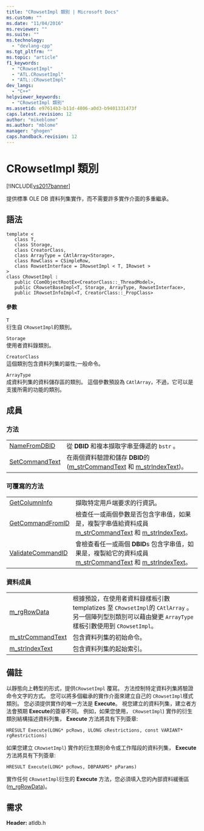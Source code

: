 ```yaml
---
title: "CRowsetImpl 類別 | Microsoft Docs"
ms.custom: ""
ms.date: "11/04/2016"
ms.reviewer: ""
ms.suite: ""
ms.technology: 
  - "devlang-cpp"
ms.tgt_pltfrm: ""
ms.topic: "article"
f1_keywords: 
  - "CRowsetImpl"
  - "ATL.CRowsetImpl"
  - "ATL::CRowsetImpl"
dev_langs: 
  - "C++"
helpviewer_keywords: 
  - "CRowsetImpl 類別"
ms.assetid: e97614b3-b11d-4806-a0d3-b9401331473f
caps.latest.revision: 12
author: "mikeblome"
ms.author: "mblome"
manager: "ghogen"
caps.handback.revision: 12
---
```

# CRowsetImpl 類別
[!INCLUDE[vs2017banner](../../assembler/inline/includes/vs2017banner.md)]

提供標準 OLE DB 資料列集實作，而不需要許多實作介面的多重繼承。  
  
## 語法  
  
```  
template <  
   class T,  
   class Storage,  
   class CreatorClass,  
   class ArrayType = CAtlArray<Storage>,   
   class RowClass = CSimpleRow,   
   class RowsetInterface = IRowsetImpl < T, IRowset >   
>  
class CRowsetImpl :    
   public CComObjectRootEx<CreatorClass::_ThreadModel>,   
   public CRowsetBaseImpl<T, Storage, ArrayType, RowsetInterface>,   
   public IRowsetInfoImpl<T, CreatorClass::_PropClass>  
```  
  
#### 參數  
 `T`  
 衍生自 `CRowsetImpl`的類別。  
  
 `Storage`  
 使用者資料錄類別。  
  
 `CreatorClass`  
 這個類別包含資料列集的屬性;一般命令。  
  
 `ArrayType`  
 成資料列集的資料儲存區的類別。  這個參數預設為 `CAtlArray`，不過，它可以是支援所需的功能的類別。  
  
## 成員  
  
### 方法  
  
|||  
|-|-|  
|[NameFromDBID](../../data/oledb/crowsetimpl-namefromdbid.md)|從 **DBID** 和複本擷取字串至傳遞的 `bstr` 。|  
|[SetCommandText](../../data/oledb/crowsetimpl-setcommandtext.md)|在兩個資料驗證和儲存 **DBID**的 \([m\_strCommandText](../../data/oledb/crowsetimpl-m-strcommandtext.md) 和 [m\_strIndexText](../../data/oledb/crowsetimpl-m-strindextext.md)\)。|  
  
### 可覆寫的方法  
  
|||  
|-|-|  
|[GetColumnInfo](../../data/oledb/crowsetimpl-getcolumninfo.md)|擷取特定用戶端要求的行資訊。|  
|[GetCommandFromID](../../data/oledb/crowsetimpl-getcommandfromid.md)|檢查任一或兩個參數是否包含字串值，如果是，複製字串值給資料成員 [m\_strCommandText](../../data/oledb/crowsetimpl-m-strcommandtext.md) 和 [m\_strIndexText](../../data/oledb/crowsetimpl-m-strindextext.md)。|  
|[ValidateCommandID](../../data/oledb/crowsetimpl-validatecommandid.md)|會檢查看任一或兩個 **DBID**s 包含字串值，如果是，複製給它的資料成員 [m\_strCommandText](../../data/oledb/crowsetimpl-m-strcommandtext.md) 和 [m\_strIndexText](../../data/oledb/crowsetimpl-m-strindextext.md)。|  
  
### 資料成員  
  
|||  
|-|-|  
|[m\_rgRowData](../../data/oledb/crowsetimpl-m-rgrowdata.md)|根據預設，在使用者資料錄樣板引數 templatizes 至 `CRowsetImpl`的 `CAtlArray` 。  另一個陣列型別類別可以藉由變更 `ArrayType` 樣板引數使用到 `CRowsetImpl`。|  
|[m\_strCommandText](../../data/oledb/crowsetimpl-m-strcommandtext.md)|包含資料列集的初始命令。|  
|[m\_strIndexText](../../data/oledb/crowsetimpl-m-strindextext.md)|包含資料列集的起始索引。|  
  
## 備註  
 以靜態向上轉型的形式，提供`CRowsetImpl` 覆寫。  方法控制特定資料列集將驗證命令文字的方式。  您可以將多個繼承的實作介面來建立自己的 `CRowsetImpl`樣式類別。  您必須提供實作的唯一方法是 **Execute**。  視您建立的資料列集，建立者方法會預期 **Execute**的簽章不同。  例如，如果您使用， `CRowsetImpl`\) 實作的衍生類別結構描述資料列集， **Execute** 方法將具有下列簽章:  
  
 `HRESULT Execute(LONG* pcRows, ULONG cRestrictions, const VARIANT* rgRestrictions)`  
  
 如果您建立 `CRowsetImpl`\) 實作的衍生類別命令或工作階段的資料列集， **Execute** 方法將具有下列簽章:  
  
 `HRESULT Execute(LONG* pcRows, DBPARAMS* pParams)`  
  
 實作任何 `CRowsetImpl`衍生的 **Execute** 方法，您必須填入您的內部資料緩衝區 \([m\_rgRowData](../../data/oledb/crowsetimpl-m-rgrowdata.md)\)。  
  
## 需求  
 **Header:** atldb.h